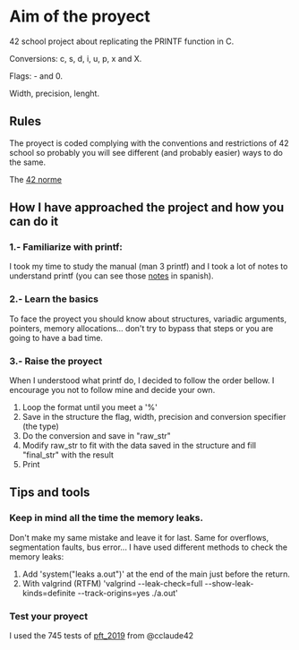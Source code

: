# Aim of the proyect
42 school project about replicating the PRINTF function in C.

Conversions: c, s, d, i, u, p, x and X.

Flags: - and 0.

Width, precision, lenght.

## Rules
The proyect is coded complying with the conventions and restrictions of 42 school so probably you will see different (and probably easier) ways to do the same.

The [42 norme](https://cdn.intra.42.fr/pdf/pdf/960/norme.en.pdf)

## How I have approached the project and how you can do it
### 1.- Familiarize with printf:
I took my time to study the manual (man 3 printf) and I took a lot of notes to understand printf (you can see those [notes](notes.txt) in spanish).

### 2.- Learn the basics
To face the proyect you should know about structures, variadic arguments, pointers, memory allocations... don't try to bypass that steps or you are going to have a bad time.

### 3.- Raise the proyect
When I understood what printf do, I decided to follow the order bellow. I encourage you not to follow mine and decide your own.
1. Loop the format until you meet a '%'
2. Save in the structure the flag, width, precision and conversion specifier (the type)
3. Do the conversion and save in "raw_str"
4. Modify raw_str to fit with the data saved in the structure and fill "final_str" with the result
5. Print

## Tips and tools
### Keep in mind all the time the memory leaks. 
Don't make my same mistake and leave it for last. Same for overflows, segmentation faults, bus error...
I have used different methods to check the memory leaks:
1. Add 'system("leaks a.out")' at the end of the main just before the return.
2. With valgrind (RTFM)
'valgrind --leak-check=full --show-leak-kinds=definite --track-origins=yes ./a.out'

### Test your proyect
I used the 745 tests of [pft_2019](https://github.com/cclaude42/PFT_2019) from @cclaude42




